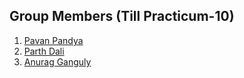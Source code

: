 ## Group Members (Till Practicum-10)
1) [Pavan Pandya](https://github.com/pavanpandya)
2) [Parth Dali](https://github.com/parthd06)
3) [Anurag Ganguly](https://github.com/Gangulys-99)
